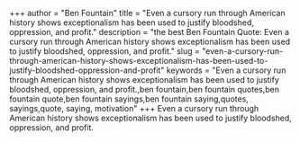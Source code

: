 +++
author = "Ben Fountain"
title = "Even a cursory run through American history shows exceptionalism has been used to justify bloodshed, oppression, and profit."
description = "the best Ben Fountain Quote: Even a cursory run through American history shows exceptionalism has been used to justify bloodshed, oppression, and profit."
slug = "even-a-cursory-run-through-american-history-shows-exceptionalism-has-been-used-to-justify-bloodshed-oppression-and-profit"
keywords = "Even a cursory run through American history shows exceptionalism has been used to justify bloodshed, oppression, and profit.,ben fountain,ben fountain quotes,ben fountain quote,ben fountain sayings,ben fountain saying,quotes, sayings,quote, saying, motivation"
+++
Even a cursory run through American history shows exceptionalism has been used to justify bloodshed, oppression, and profit.
